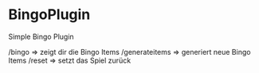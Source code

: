 # BingoPlugin
 Simple Bingo Plugin
 
 /bingo => zeigt dir die Bingo Items
 /generateitems => generiert neue Bingo Items
 /reset => setzt das Spiel zurück
